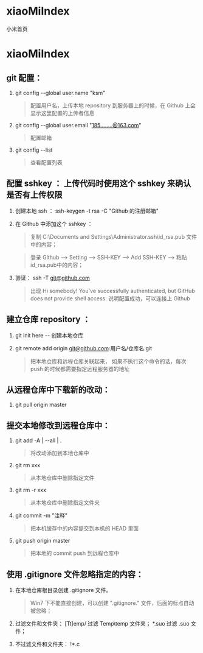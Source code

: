 # xiaoMiIndex
小米首页



# xiaoMiIndex

## git 配置：

1. git config --global user.name "ksm"

   > 配置用户名，上传本地 repository 到服务器上的时候，在 Github 上会显示这里配置的上传者信息

2. git config --global user.email "185........@163.com"

   > 配置邮箱

3. git config --list   

   > 查看配置列表

## 配置 sshkey ： 上传代码时使用这个 sshkey 来确认是否有上传权限

1. 创建本地 ssh ： ssh-keygen -t rsa -C "Github 的注册邮箱"

2. 在 Github 中添加这个 sshkey ：

   > 复制  C:\Documents and Settings\Administrator\.ssh\id_rsa.pub 文件中的内容；

   > 登录 Github --> Setting  --> SSH-KEY --> Add SSH-KEY --> 粘贴id_rsa.pub中的内容；

3. 验证： ssh -T git@github.com

   > 出现 Hi somebody! You've successfully authenticated, but GitHub does not provide shell access. 说明配置成功，可以连接上 Github

## 建立仓库 repository ：

1. git init here       -- 创建本地仓库

2. git remote add origin git@github.com:用户名/仓库名.git

   > 把本地仓库和远程仓库关联起来， 如果不执行这个命令的话，每次 push 的时候都需要指定远程服务器的地址

## 从远程仓库中下载新的改动：

1. git pull origin master

## 提交本地修改到远程仓库中：

1. git add -A | --all | . 

   > 将改动添加到本地仓库中

2. git rm xxx

   > 从本地仓库中删除指定文件

3. git rm -r xxx

   > 从本地仓库中删除指定文件夹

4. git commit -m "注释"

   > 把本机缓存中的内容提交到本机的 HEAD 里面

5. git push origin master

   > 把本地的 commit push 到远程仓库中

## 使用 .gitignore 文件忽略指定的内容：

1. 在本地仓库根目录创建 .gitignore 文件。

   > Win7 下不能直接创建，可以创建 ".gitignore." 文件，后面的标点自动被忽略；

2. 过滤文件和文件夹： [Tt]emp/ 过滤 Temp\temp 文件夹； *.suo 过滤 .suo 文件；

3. 不过滤文件和文件夹： !*.c